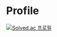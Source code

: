 # Profile

[![Solved.ac
프로필](http://mazassumnida.wtf/api/generate_badge?boj={handle})](https://solved.ac/{handle})
